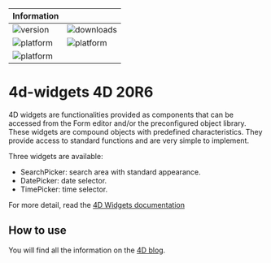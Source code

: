 
| Information | | 
|----------|----------|
| ![version](https://img.shields.io/badge/4D%20version-20R6-F070AA)| ![downloads](https://img.shields.io/badge/Notarized-√-green) | 
| ![platform](https://img.shields.io/static/v1?label=platform&message=mac-intel&color=blue) | ![platform](https://img.shields.io/static/v1?label=platform&message=mac-arm&color=blue)  | 
| ![platform](https://img.shields.io/static/v1?label=platform&message=win-64&color=blue)  |  | 


# 4d-widgets 4D 20R6

4D widgets are functionalities provided as components that can be accessed from the Form editor and/or the preconfigured object library. These widgets are compound objects with predefined characteristics. They provide access to standard functions and are very simple to implement.

Three widgets are available:
* SearchPicker: search area with standard appearance.
* DatePicker: date selector.
* TimePicker: time selector.

For more detail, read the [4D Widgets documentation](https://doc.4d.com/4Dv18/4D/18/4D-Widgets.100-4690706.en.html)

## How to use

You will find all the information on the [4D blog](https://blog.4d.com/news-flash-4d-components-available-on-github/).
